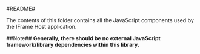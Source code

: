 #README#

The contents of this folder contains all the JavaScript components used by the IFrame Host application.

##Note##
**Generally, there should be no external JavaScript framework/library dependencies within this library.**